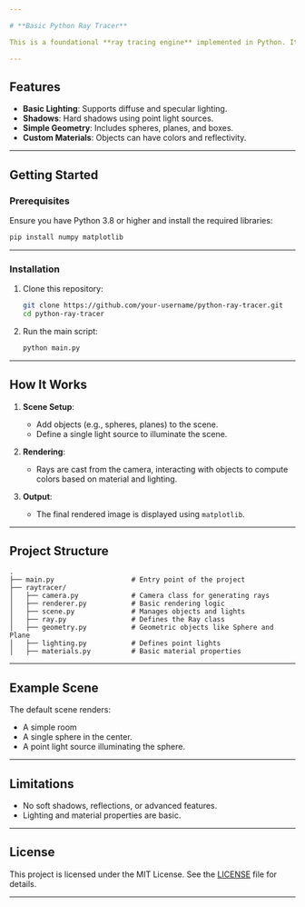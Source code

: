 ```yaml
---

# **Basic Python Ray Tracer**

This is a foundational **ray tracing engine** implemented in Python. It demonstrates core ray tracing principles, including rendering simple 3D objects, basic lighting, and shadows.

---
```


## **Features**

- **Basic Lighting**: Supports diffuse and specular lighting.
- **Shadows**: Hard shadows using point light sources.
- **Simple Geometry**: Includes spheres, planes, and boxes.
- **Custom Materials**: Objects can have colors and reflectivity.

---

## **Getting Started**

### **Prerequisites**

Ensure you have Python 3.8 or higher and install the required libraries:

```bash
pip install numpy matplotlib
```

---

### **Installation**

1. Clone this repository:
   ```bash
   git clone https://github.com/your-username/python-ray-tracer.git
   cd python-ray-tracer
   ```

2. Run the main script:
   ```bash
   python main.py
   ```

---

## **How It Works**

1. **Scene Setup**:
   - Add objects (e.g., spheres, planes) to the scene.
   - Define a single light source to illuminate the scene.

2. **Rendering**:
   - Rays are cast from the camera, interacting with objects to compute colors based on material and lighting.

3. **Output**:
   - The final rendered image is displayed using `matplotlib`.

---

## **Project Structure**

```
.
├── main.py                   # Entry point of the project
├── raytracer/
│   ├── camera.py             # Camera class for generating rays
│   ├── renderer.py           # Basic rendering logic
│   ├── scene.py              # Manages objects and lights
│   ├── ray.py                # Defines the Ray class
│   ├── geometry.py           # Geometric objects like Sphere and Plane
│   ├── lighting.py           # Defines point lights
│   ├── materials.py          # Basic material properties
```

---

## **Example Scene**

The default scene renders:
- A simple room 
- A single sphere in the center.
- A point light source illuminating the sphere.

---

## **Limitations**

- No soft shadows, reflections, or advanced features.
- Lighting and material properties are basic.

---

## **License**

This project is licensed under the MIT License. See the [LICENSE](LICENSE) file for details.

---
